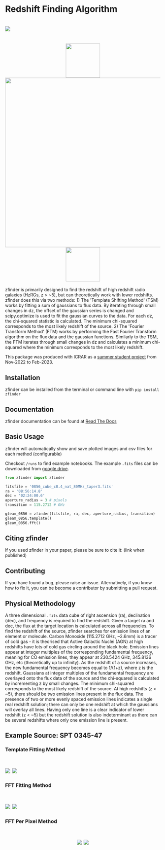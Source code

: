 # Redshift Finding Algorithm

<h1 align="left">
  <img src="./figures/Affiliations/zfinder-logo.png">
</h1>

<h1 align="center">
  <img src="./figures/Affiliations/icrar_logo.png" width="111">
  <img src="./figures/Affiliations/redshift.png" width="550">
  <img src="./figures/Affiliations/qut_logo.jpg" width="111">
</h1>

zfinder is primarily designed to find the redshift of high redshift radio galaxies (HzRGs, z > ~5), but can theoretically work with lower redshifts. zfinder does this via two methods: 1) The 'Template Shifting Method' (TSM) works by fitting a sum of gaussians to flux data. By iterating through small changes in dz, the offset of the gaussian series is changed and scipy.optimize is used to fit the gaussian curves to the data. For each dz, the chi-squared statistic is calculated. The minimum chi-squared corresponds to the most likely redshift of the source. 2) The 'Fourier Transform Method' (FTM) works by performing the Fast Fourier Transform algorithm on the flux data and the gaussian functions. Similarly to the TSM, the FTM iterates through small changes in dz and calculates a minimum chi-squared where the minimum corresponds to the most likely redshift.

This package was produced with ICRAR as a [summer student project](https://www.icrar.org/study-with-icrar/studentships/2022-studentship-projects/monster-black-holes-at-the-dawn-of-time/) from Nov-2022 to Feb-2023.

Installation
----------
zfinder can be installed from the terminal or command line with `pip install zfinder`

Documentation
----------
zfinder documentation can be found at [Read The Docs](https://zfinder.readthedocs.io/en/latest/)

Basic Usage
-----------

zfinder will automatically show and save plotted images and csv files for each method (configurable)

Checkout `/runs` to find example notebooks. The example `.fits` files can be downloaded from [google drive](https://drive.google.com/drive/folders/1SUbz9wjAgDrcq3tWg7qm0loz4m470G-4). 

```python
from zfinder import zfinder

fitsfile = '0856_cube_c0.4_nat_80MHz_taper3.fits'
ra = '08:56:14.8'
dec = '02:24:00.6'
aperture_radius = 3 # pixels
transition = 115.2712 # GHz

gleam_0856 = zfinder(fitsfile, ra, dec, aperture_radius, transition)
gleam_0856.template()
gleam_0856.fft()
```

Citing zfinder
----------
If you used zfinder in your paper, please be sure to cite it: (link when published)

Contributing
----------
If you have found a bug, please raise an issue. Alternatively, if you know how to fix it, you can be become a contributor by submitting a pull request.

Physical Methodology
----------

A three dimensional `.fits` data cube of right ascension (ra), declination (dec), and frequency is required to find the redshift. Given a target ra and dec, the flux at the target location is calculated across all frequencies. To find the redshift of the source, zfinder searches for emission lines of an element or molecule. Carbon Monoxide (115.2712 GHz, ~2.6mm) is a tracer of cold gas - it is theorised that Active Galactic Nuclei (AGN) at high redshifts have lots of cold gas circling around the black hole. Emission lines appear at integer multiples of the corresponding fundamental frequency, meaning for CO emission lines, they appear at 230.5424 GHz, 345.8136 GHz, etc (theoretically up to infinity). As the redshift of a source increases, the new fundamental frequency becomes equal to 1/(1+z), where z is the redshift. Gaussians at integer multiples of the fundamental frequency are overlayed onto the flux data of the source and the chi-squared is calculated by incrementing z by small changes. The minimum chi-squared corresponds to the most likely redshift of the source. At high redshifts (z > ~5), there should be two emission lines present in the flux data. The presence of two or more evenly spaced emission lines indicates a single real redshift solution; there can only be one redshift at which the gaussians will overlay all lines. Having only one line is a clear indicator of lower redshift (z < ~5) but the redshift solution is also indeterminant as there can be several redshifts where only one emission line is present.

Example Source: SPT 0345-47
----------

### Template Fitting Method
<h1 align="left">
  <img src="./figures/template_chi2.png">
  <img src="./figures/template_flux.png">
</h1>

### FFT Fitting Method
<h1 align="left">
  <img src="./figures/fft_chi2.png">
  <img src="./figures/fft_flux.png">
</h1>

### FFT Per Pixel Method
<h1 align="center">
  <img src="./figures/fft_per_pixel.png">
  <img src="./figures/zoomed_fft_per_pixel.png">
</h1>